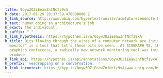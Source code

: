 ```yaml
---
title: 0oyw3OZiEeawZnfNcfz9xA
h_date: 2017-01-29 20:37:59.478000000 Z
h_link_source: http://www.ubiq.com/hypertext/weiser/acmfuture2endnote.htm
h_text: human doing an architecture's job
h_exact: The individual,
h_suffix: " "
h_link_hypothesis: https://hypothes.is/a/0oyw3OZiEeawZnfNcfz9xA
h_title: Bits flowing through the wires of a computer network are invisible; a “network
  monitor” is a tool that let’s those bits be seen.  At SIGGRAPH 95, the largest computer
  graphics conference, a radically new network monitoring tool was introduced.  It
  produce
h_link_api: https://hypothes.is/api/annotations/0oyw3OZiEeawZnfNcfz9xA
h_prefix: 'vesdropping on a conversation.  '
h_link_incontext: https://hyp.is/0oyw3OZiEeawZnfNcfz9xA/www.ubiq.com/hypertext/weiser/acmfuture2endnote.htm
---
```


